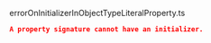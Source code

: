 errorOnInitializerInObjectTypeLiteralProperty.ts
```json
A property signature cannot have an initializer.
```
